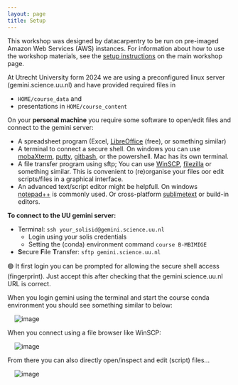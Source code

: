 ```yaml
---
layout: page
title: Setup
---
```


This workshop was designed by datacarpentry to be run on pre-imaged Amazon Web Services 
(AWS) instances. For information about how to
use the workshop materials, see the 
[setup instructions](https://www.datacarpentry.org/genomics-workshop/setup.html) on the main workshop page.

At Utrecht University form 2024 we are using a preconfigured linux server (gemini.science.uu.nl) and have provided required files in 
- `HOME/course_data` and
- presentations in `HOME/course_content`

On your **personal machine** you require some software to open/edit files and connect to the gemini server:
- A spreadsheet program (Excel, [LibreOffice](https://www.libreoffice.org/) (free), or something similar)
- A terminal to connect a secure shell. On windows you can use [mobaXterm](https://mobaxterm.mobatek.net/), [putty](https://www.putty.org/), [gitbash](https://git-scm.com/downloads), or the powershell. Mac has its own terminal.
- A file transfer program using sftp; You can use [WinSCP](https://winscp.net/), [filezilla](https://filezilla-project.org/) or something similar. This is convenient to (re)organise your files oor edit scripts/files in a graphical interface.
- An advanced text/script editor might be helpfull. On windows [notepad++](https://notepad-plus-plus.org/) is commonly used. Or cross-platform [sublimetext](https://www.sublimetext.com/) or build-in editors.

**To connect to the UU gemini server:**
- Terminal: `ssh your_solisid@gemini.science.uu.nl`
  + Login using your solis credentials
  + Setting the (conda) environment command `course B-MBIMIGE`
- **S**ecure **F**ile **T**ransfer: `sftp gemini.science.uu.nl`

🟢 It first login you can be prompted for allowing the secure shell access (fingerprint). Just accept this after checking that the gemini.science.uu.nl URL is correct.

When you login gemini using the terminal and start the course conda environment you should see something similar to below:  

&nbsp;&nbsp;&nbsp; ![image](https://github.com/user-attachments/assets/998ac1d4-2b7a-4fa1-92fe-d17ca938437b)

When you connect using a file browser like WinSCP:  

&nbsp;&nbsp;&nbsp; ![image](https://github.com/user-attachments/assets/22971006-a5aa-42b2-a409-99c0c672e1c0)

From there you can also directly open/inspect and edit (script) files...  

&nbsp;&nbsp;&nbsp; ![image](https://github.com/user-attachments/assets/5653d067-a6ff-4388-b2b5-03641d41b86b)
